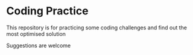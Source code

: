 # Coding Practice
This repository is for practicing some coding challenges and find out the most optimised solution

Suggestions are welcome
